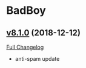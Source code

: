 # BadBoy

## [v8.1.0](https://github.com/funkydude/BadBoy/tree/v8.1.0) (2018-12-12)
[Full Changelog](https://github.com/funkydude/BadBoy/compare/v8.0.16...v8.1.0)

- anti-spam update  
